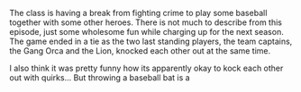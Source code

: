 The class is having a break from fighting crime to play some baseball together with some other heroes. There is not much to describe from this episode, just some wholesome fun while charging up for the next season. The game ended in a tie as the two last standing players, the team captains, the Gang Orca and the Lion, knocked each other out at the same time.

I also think it was pretty funny how its apparently okay to kock each other out with quirks... But throwing a baseball bat is a 
